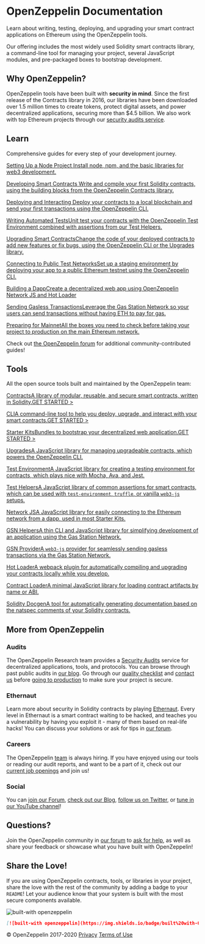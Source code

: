 # OpenZeppelin Documentation

Learn about writing, testing, deploying, and upgrading your smart contract applications on Ethereum using the OpenZeppelin tools.

Our offering includes the most widely used Solidity smart contracts library, a command-line tool for managing your project, several JavaScript modules, and pre-packaged boxes to bootstrap development.

## Why OpenZeppelin?

OpenZeppelin tools have been built with **security in mind**. Since the first release of the Contracts library in 2016, our libraries have been downloaded over 1.5 million times to create tokens, protect digital assets, and power decentralized applications, securing more than $4.5 billion. We also work with top Ethereum projects through our [security audits service](https://openzeppelin.com/security-audits/).

## Learn

Comprehensive guides for every step of your development journey.

[Setting Up a Node Project Install node, npm, and the basic libraries for web3 development.](https://docs.openzeppelin.com/learn/setting-up-a-node-project)

 

[Developing Smart Contracts Write and compile your first Solidity contracts, using the building blocks from the OpenZeppelin Contracts library.](https://docs.openzeppelin.com/learn/developing-smart-contracts)

 

[Deploying and Interacting Deploy your contracts to a local blockchain and send your first transactions using the OpenZeppelin CLI.](https://docs.openzeppelin.com/learn/deploying-and-interacting)

 

[Writing Automated TestsUnit test your contracts with the OpenZeppelin Test Environment combined with assertions from our Test Helpers.](https://docs.openzeppelin.com/learn/writing-automated-tests)

 

[Upgrading Smart ContractsChange the code of your deployed contracts to add new features or fix bugs, using the OpenZeppelin CLI or the Upgrades library.](https://docs.openzeppelin.com/learn/upgrading-smart-contracts)

 

[Connecting to Public Test NetworksSet up a staging environment by deploying your app to a public Ethereum testnet using the OpenZeppelin CLI.](https://docs.openzeppelin.com/learn/connecting-to-public-test-networks)

 

[Building a DappCreate a decentralized web app using OpenZeppelin Network JS and Hot Loader](https://docs.openzeppelin.com/learn/building-a-dapp)

 

[Sending Gasless TransactionsLeverage the Gas Station Network so your users can send transactions without having ETH to pay for gas.](https://docs.openzeppelin.com/learn/sending-gasless-transactions)

 

[Preparing for MainnetAll the boxes you need to check before taking your project to production on the main Ethereum network.](https://docs.openzeppelin.com/learn/preparing-for-mainnet)

Check out [the OpenZeppelin forum](https://forum.openzeppelin.com/c/general/guides-and-tutorials/23) for additional community-contributed guides!

## Tools

All the open source tools built and maintained by the OpenZeppelin team:

[ContractsA library of modular, reusable, and secure smart contracts, written in Solidity.GET STARTED >](https://docs.openzeppelin.com/contracts/2.x/)

 

[CLIA command-line tool to help you deploy, upgrade, and interact with your smart contracts.GET STARTED >](https://docs.openzeppelin.com/cli/2.7/)

 

[Starter KitsBundles to bootstrap your decentralized web application.GET STARTED >](https://docs.openzeppelin.com/starter-kits/)

 

[UpgradesA JavaScript library for managing upgradeable contracts, which powers the OpenZeppelin CLI.](https://docs.openzeppelin.com/upgrades/2.7/)

 

[Test EnvironmentA JavaScript library for creating a testing environment for contracts, which plays nice with Mocha, Ava, and Jest.](https://docs.openzeppelin.com/test-environment/0.1/)

 

[Test HelpersA JavaScript library of common assertions for smart contracts, which can be used with `test-environment`, `truffle`, or vanilla `web3-js` setups.](https://docs.openzeppelin.com/test-helpers/0.5/)

 

[Network JSA JavaScript library for easily connecting to the Ethereum network from a dapp, used in most Starter Kits.](https://docs.openzeppelin.com/network-js/0.2/)

 

[GSN HelpersA thin CLI and JavaScript library for simplifying development of an application using the Gas Station Network.](https://docs.openzeppelin.com/gsn-helpers/0.2/)

 

[GSN ProviderA `web3-js` provider for seamlessly sending gasless transactions via the Gas Station Network.](https://docs.openzeppelin.com/gsn-provider/0.1/)

 

[Hot LoaderA webpack plugin for automatically compiling and upgrading your contracts locally while you develop.](https://github.com/OpenZeppelin/solidity-loader)

 

[Contract LoaderA minimal JavaScript library for loading contract artifacts by name or ABI.](https://docs.openzeppelin.com/contract-loader/0.6/)

 

[Solidity DocgenA tool for automatically generating documentation based on the natspec comments of your Solidity contracts.](https://github.com/OpenZeppelin/solidity-docgen)

## More from OpenZeppelin

### Audits

The OpenZeppelin Research team provides a [Security Audits](https://openzeppelin.com/security-audits/) service for decentralized applications, tools, and protocols. You can browse through past public audits in [our blog](https://blog.openzeppelin.com/security-audits/). Go through our [quality checklist](https://blog.openzeppelin.com/follow-this-quality-checklist-before-an-audit-8cc6a0e44845/) and [contact us](mailto:audits@openzeppelin.com) before [going to production](https://docs.openzeppelin.com/learn/preparing-for-mainnet) to make sure your project is secure.

### Ethernaut

Learn more about security in Solidity contracts by playing [Ethernaut](https://ethernaut.openzeppelin.com/). Every level in Ethernaut is a smart contract waiting to be hacked, and teaches you a vulnerability by having you exploit it - many of them based on real-life hacks! You can discuss your solutions or ask for tips in [our forum](https://forum.openzeppelin.com/c/security/ethernaut/30).

### Careers

The OpenZeppelin [team](https://openzeppelin.com/about/) is always hiring. If you have enjoyed using our tools or reading our audit reports, and want to be a part of it, check out our [current job openings](https://openzeppelin.com/jobs/) and join us!

### Social

You can [join our Forum](https://forum.openzeppelin.com/), [check out our Blog](https://blog.openzeppelin.com/), [follow us on Twitter](https://twitter.com/OpenZeppelin), or [tune in our YouTube channel](https://www.youtube.com/channel/UC0Nx8RbugiCzdlVGK7hWZfw/videos)!

## Questions?

Join the OpenZeppelin community in [our forum](https://forum.openzeppelin.com/) to [ask for help](https://forum.openzeppelin.com/c/support/17), as well as share your feedback or showcase what you have built with OpenZeppelin!

## Share the Love!

If you are using OpenZeppelin contracts, tools, or libraries in your project, share the love with the rest of the community by adding a badge to your `README`! Let your audience know that your system is built with the most secure components available.

![built-with openzeppelin](https://img.shields.io/badge/built%20with-OpenZeppelin-3677FF)

```markdown
[![built-with openzeppelin](https://img.shields.io/badge/built%20with-OpenZeppelin-3677FF)](https://docs.openzeppelin.com/)
```

© OpenZeppelin 2017-2020 [Privacy](https://openzeppelin.com/privacy) [Terms of Use](https://openzeppelin.com/tos)